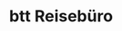 ---
title: "btt Reisebüro"
url: /garmisch-partenkirchen/btt-reisebuero-ludwigstrasse/
shop: Reisebüro
---